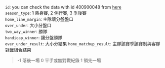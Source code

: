 `id`: you can check the data with id 400900048 from [here](http://www.espn.com/nba/game?gameId=400900048)  
`season_type`: 1 熱身賽, 2 例行賽, 3 季後賽  
`home_line_margin`: 主隊讓分盤盤口  
`over_under`: 大小分盤口  
`two_way_winner`: 勝隊  
`handicap_winner`: 讓分盤勝隊  
`over_under_result`: 大小分結果 
`home_matchup_result`: 主隊該賽季該賽制與客隊對戰組合結果  
> -1 落後一場 0 平手或無對戰紀錄 1 領先一場
